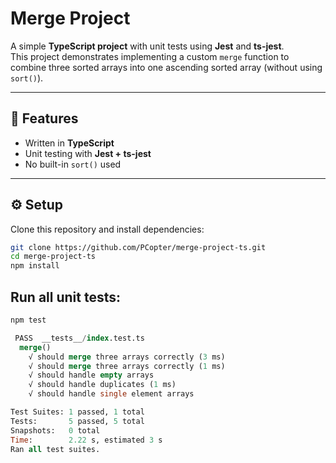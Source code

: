 # Merge Project

A simple **TypeScript project** with unit tests using **Jest** and **ts-jest**.  
This project demonstrates implementing a custom `merge` function to combine three sorted arrays into one ascending sorted array (without using `sort()`).

---

## 🚀 Features
- Written in **TypeScript**
- Unit testing with **Jest + ts-jest**
- No built-in `sort()` used
  
---

## ⚙️ Setup

Clone this repository and install dependencies:

```bash
git clone https://github.com/PCopter/merge-project-ts.git
cd merge-project-ts
npm install
```
## Run all unit tests:
```bash
npm test
```
```sql
 PASS  __tests__/index.test.ts
  merge()
    √ should merge three arrays correctly (3 ms)
    √ should merge three arrays correctly (1 ms)
    √ should handle empty arrays
    √ should handle duplicates (1 ms)
    √ should handle single element arrays

Test Suites: 1 passed, 1 total                                                                                                                                 
Tests:       5 passed, 5 total                                                                                                                                 
Snapshots:   0 total
Time:        2.22 s, estimated 3 s
Ran all test suites.
```
